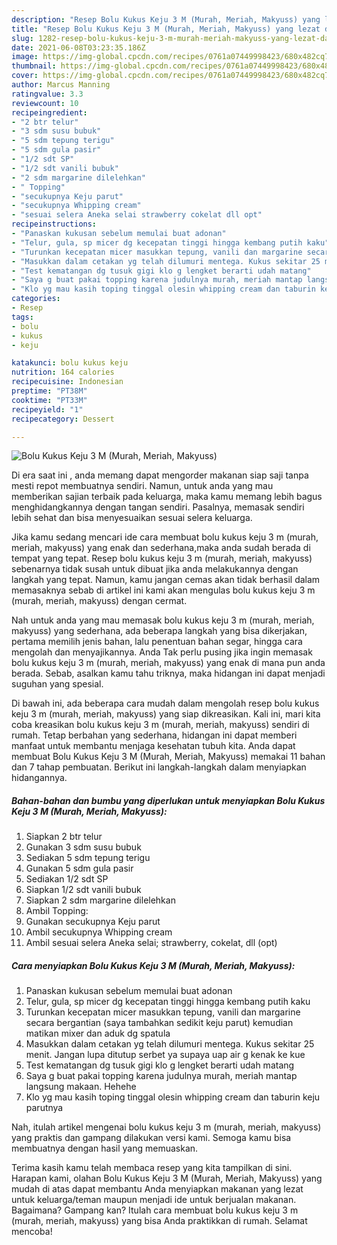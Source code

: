 ```yaml
---
description: "Resep Bolu Kukus Keju 3 M (Murah, Meriah, Makyuss) yang lezat dan Mudah Dibuat"
title: "Resep Bolu Kukus Keju 3 M (Murah, Meriah, Makyuss) yang lezat dan Mudah Dibuat"
slug: 1282-resep-bolu-kukus-keju-3-m-murah-meriah-makyuss-yang-lezat-dan-mudah-dibuat
date: 2021-06-08T03:23:35.186Z
image: https://img-global.cpcdn.com/recipes/0761a07449998423/680x482cq70/bolu-kukus-keju-3-m-murah-meriah-makyuss-foto-resep-utama.jpg
thumbnail: https://img-global.cpcdn.com/recipes/0761a07449998423/680x482cq70/bolu-kukus-keju-3-m-murah-meriah-makyuss-foto-resep-utama.jpg
cover: https://img-global.cpcdn.com/recipes/0761a07449998423/680x482cq70/bolu-kukus-keju-3-m-murah-meriah-makyuss-foto-resep-utama.jpg
author: Marcus Manning
ratingvalue: 3.3
reviewcount: 10
recipeingredient:
- "2 btr telur"
- "3 sdm susu bubuk"
- "5 sdm tepung terigu"
- "5 sdm gula pasir"
- "1/2 sdt SP"
- "1/2 sdt vanili bubuk"
- "2 sdm margarine dilelehkan"
- " Topping"
- "secukupnya Keju parut"
- "secukupnya Whipping cream"
- "sesuai selera Aneka selai strawberry cokelat dll opt"
recipeinstructions:
- "Panaskan kukusan sebelum memulai buat adonan"
- "Telur, gula, sp micer dg kecepatan tinggi hingga kembang putih kaku"
- "Turunkan kecepatan micer masukkan tepung, vanili dan margarine secara bergantian (saya tambahkan sedikit keju parut) kemudian matikan mixer dan aduk dg spatula"
- "Masukkan dalam cetakan yg telah dilumuri mentega. Kukus sekitar 25 menit. Jangan lupa ditutup serbet ya supaya uap air g kenak ke kue"
- "Test kematangan dg tusuk gigi klo g lengket berarti udah matang"
- "Saya g buat pakai topping karena judulnya murah, meriah mantap langsung makaan. Hehehe"
- "Klo yg mau kasih toping tinggal olesin whipping cream dan taburin keju parutnya"
categories:
- Resep
tags:
- bolu
- kukus
- keju

katakunci: bolu kukus keju 
nutrition: 164 calories
recipecuisine: Indonesian
preptime: "PT38M"
cooktime: "PT33M"
recipeyield: "1"
recipecategory: Dessert

---
```



![Bolu Kukus Keju 3 M (Murah, Meriah, Makyuss)](https://img-global.cpcdn.com/recipes/0761a07449998423/680x482cq70/bolu-kukus-keju-3-m-murah-meriah-makyuss-foto-resep-utama.jpg)

Di era  saat ini , anda memang dapat mengorder makanan siap saji tanpa mesti repot membuatnya sendiri. Namun, untuk anda yang mau memberikan sajian terbaik pada keluarga, maka kamu memang lebih bagus menghidangkannya dengan tangan sendiri. Pasalnya, memasak sendiri lebih sehat dan bisa menyesuaikan sesuai selera keluarga.

Jika kamu sedang mencari ide cara membuat bolu kukus keju 3 m (murah, meriah, makyuss) yang enak dan sederhana,maka anda sudah berada di tempat yang tepat. Resep bolu kukus keju 3 m (murah, meriah, makyuss)  sebenarnya tidak susah untuk dibuat jika anda melakukannya dengan langkah yang tepat. Namun, kamu jangan cemas akan tidak berhasil dalam memasaknya 
sebab di artikel ini kami akan mengulas bolu kukus keju 3 m (murah, meriah, makyuss) dengan cermat.  



Nah untuk anda yang mau memasak bolu kukus keju 3 m (murah, meriah, makyuss) yang sederhana, ada beberapa langkah yang bisa dikerjakan, pertama memilih jenis bahan, lalu penentuan bahan segar, hingga cara mengolah dan menyajikannya. Anda Tak perlu pusing jika ingin memasak bolu kukus keju 3 m (murah, meriah, makyuss) yang enak di mana pun anda berada. Sebab, asalkan kamu  tahu triknya, maka hidangan ini dapat menjadi suguhan yang spesial.

Di bawah ini, ada beberapa cara mudah dalam mengolah resep bolu kukus keju 3 m (murah, meriah, makyuss) yang siap dikreasikan. Kali ini, mari kita coba kreasikan bolu kukus keju 3 m (murah, meriah, makyuss) sendiri di rumah. Tetap berbahan yang sederhana, hidangan ini dapat memberi manfaat untuk membantu menjaga kesehatan tubuh kita. Anda dapat membuat Bolu Kukus Keju 3 M (Murah, Meriah, Makyuss) memakai 11 bahan dan 7 tahap pembuatan. Berikut ini langkah-langkah dalam menyiapkan hidangannya.

<!--inarticleads1-->

##### Bahan-bahan dan bumbu yang diperlukan untuk menyiapkan Bolu Kukus Keju 3 M (Murah, Meriah, Makyuss):

1. Siapkan 2 btr telur
1. Gunakan 3 sdm susu bubuk
1. Sediakan 5 sdm tepung terigu
1. Gunakan 5 sdm gula pasir
1. Sediakan 1/2 sdt SP
1. Siapkan 1/2 sdt vanili bubuk
1. Siapkan 2 sdm margarine dilelehkan
1. Ambil  Topping:
1. Gunakan secukupnya Keju parut
1. Ambil secukupnya Whipping cream
1. Ambil sesuai selera Aneka selai; strawberry, cokelat, dll (opt)




<!--inarticleads2-->

##### Cara menyiapkan Bolu Kukus Keju 3 M (Murah, Meriah, Makyuss):

1. Panaskan kukusan sebelum memulai buat adonan
1. Telur, gula, sp micer dg kecepatan tinggi hingga kembang putih kaku
1. Turunkan kecepatan micer masukkan tepung, vanili dan margarine secara bergantian (saya tambahkan sedikit keju parut) kemudian matikan mixer dan aduk dg spatula
1. Masukkan dalam cetakan yg telah dilumuri mentega. Kukus sekitar 25 menit. Jangan lupa ditutup serbet ya supaya uap air g kenak ke kue
1. Test kematangan dg tusuk gigi klo g lengket berarti udah matang
1. Saya g buat pakai topping karena judulnya murah, meriah mantap langsung makaan. Hehehe
1. Klo yg mau kasih toping tinggal olesin whipping cream dan taburin keju parutnya




Nah, itulah artikel mengenai  bolu kukus keju 3 m (murah, meriah, makyuss)  yang praktis dan gampang dilakukan versi kami. Semoga kamu bisa membuatnya dengan hasil yang memuaskan. 

Terima kasih kamu telah membaca resep yang kita tampilkan di sini. Harapan kami, olahan  Bolu Kukus Keju 3 M (Murah, Meriah, Makyuss) yang mudah di atas dapat membantu Anda menyiapkan makanan yang lezat untuk keluarga/teman maupun menjadi ide untuk berjualan makanan. Bagaimana? Gampang kan? Itulah cara membuat bolu kukus keju 3 m (murah, meriah, makyuss) yang bisa Anda praktikkan di rumah. Selamat mencoba!

